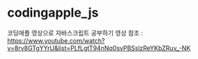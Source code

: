 # codingapple_js
코딩애플 영상으로 자바스크립트 공부하기
영상 참조 : https://www.youtube.com/watch?v=8rv8GTgYYrU&list=PLfLgtT94nNq0svPBSslzReYKbZRuv_-NK
